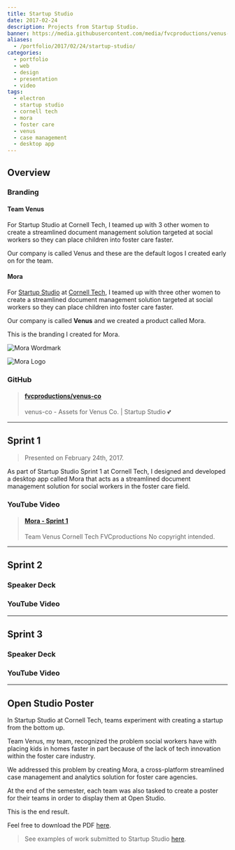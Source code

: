 ```yaml
---
title: Startup Studio
date: 2017-02-24
description: Projects from Startup Studio.
banner: https://media.githubusercontent.com/media/fvcproductions/venus-co/assets/images/logos/mora/type.png
aliases:
  - /portfolio/2017/02/24/startup-studio/
categories:
  - portfolio
  - web
  - design
  - presentation
  - video
tags:
  - electron
  - startup studio
  - cornell tech
  - mora
  - foster care
  - venus
  - case management
  - desktop app
---
```


## Overview

### Branding

#### Team Venus

For Startup Studio at Cornell Tech, I teamed up with 3 other women to create a streamlined document management solution targeted at social workers so they can place children into foster care faster.

Our company is called Venus and these are the default logos I created early on for the team.

#### Mora

For [Startup Studio](//tech.cornell.edu/studio) at [Cornell Tech](//tech.cornell.edu), I teamed up with three other women to create a streamlined document management solution targeted at social workers so they can place children into foster care faster.

Our company is called **Venus** and we created a product called Mora.

This is the branding I created for Mora.

![Mora Wordmark](https://i.imgur.com/DldlAl6.png)

![Mora Logo](https://i.imgur.com/zXbz547.png)

### GitHub

<blockquote class="embedly-card"><h4><a href="https://github.com/fvcproductions/venus-co">fvcproductions/venus-co</a></h4><p>venus-co - Assets for Venus Co. | Startup Studio 💕</p></blockquote>
<script async src="//cdn.embedly.com/widgets/platform.js" charset="UTF-8"></script>

---

## Sprint 1

> Presented on February 24th, 2017.

As part of Startup Studio Sprint 1 at Cornell Tech, I designed and developed a desktop app called Mora that acts as a streamlined document management solution for social workers in the foster care field.

### YouTube Video

<blockquote class="embedly-card"><h4><a href="https://www.youtube.com/watch?v=zdXsn-vM1tQ">Mora - Sprint 1</a></h4><p>Team Venus Cornell Tech FVCproductions No copyright intended.</p></blockquote>

---

## Sprint 2

### Speaker Deck

### YouTube Video

---

## Sprint 3

### Speaker Deck

### YouTube Video

---

## Open Studio Poster

In Startup Studio at Cornell Tech, teams experiment with creating a startup from the bottom up.

Team Venus, my team, recognized the problem social workers have with placing kids in homes faster in part because of the lack of tech innovation within the foster care industry.

We addressed this problem by creating Mora, a cross-platform streamlined case management and analytics solution for foster care agencies.

At the end of the semester, each team was also tasked to create a poster for their teams in order to display them at Open Studio.

This is the end result.

Feel free to download the PDF [here](//github.com/fvcproductions/venus-co/blob/master/resources/pdf/poster.pdf).

> See examples of work submitted to Startup Studio [here](//docs.google.com/spreadsheets/d/1cBiZH8efq6DdHRY-ErI38FRjVvPraRCeE4WyrrGg99M/edit#gid=0).
